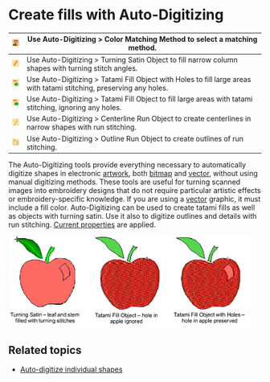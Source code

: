 # Create fills with Auto-Digitizing

| ![MatchToPalette.png](assets/MatchToPalette.png)                 | Use Auto-Digitizing > Color Matching Method to select a matching method.                                             |
| ---------------------------------------------------------------- | -------------------------------------------------------------------------------------------------------------------- |
| ![TurningSatin.png](assets/TurningSatin.png)                     | Use Auto-Digitizing > Turning Satin Object to fill narrow column shapes with turning stitch angles.                  |
| ![TatamiFill00162.png](assets/TatamiFill00162.png)               | Use Auto-Digitizing > Tatami Fill Object with Holes to fill large areas with tatami stitching, preserving any holes. |
| ![TatamiFillWithoutHoles.png](assets/TatamiFillWithoutHoles.png) | Use Auto-Digitizing > Tatami Fill Object to fill large areas with tatami stitching, ignoring any holes.              |
| ![PickoutRun.png](assets/PickoutRun.png)                         | Use Auto-Digitizing > Centerline Run Object to create centerlines in narrow shapes with run stitching.               |
| ![OutlineRun.png](assets/OutlineRun.png)                         | Use Auto-Digitizing > Outline Run Object to create outlines of run stitching.                                        |

The Auto-Digitizing tools provide everything necessary to automatically digitize shapes in electronic [artwork](../../glossary/glossary), both [bitmap](../../glossary/glossary) and [vector](../../glossary/glossary), without using manual digitizing methods. These tools are useful for turning scanned images into embroidery designs that do not require particular artistic effects or embroidery-specific knowledge. If you are using a [vector](../../glossary/glossary) graphic, it must include a fill color. Auto-Digitizing can be used to create tatami fills as well as objects with turning satin. Use it also to digitize outlines and details with run stitching. [Current properties](../../glossary/glossary) are applied.

![summary_-_create00163.png](assets/summary_-_create00163.png)

## Related topics

- [Auto-digitize individual shapes](../../Automatic/automatic/Auto-digitize_individual_shapes)
